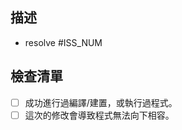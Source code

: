 <!-- 像這樣的文字都是註解，不會實際顯示。 -->
<!-- 取一個簡單明瞭的標題(Title)，例如：「修復XXX Bug (resolve #24」。 -->

## 描述
<!-- 描述此 Pull Request。 -->

- resolve #ISS_NUM
<!-- 請將「#ISS_NUM」改成此 PR 關連的 Issue 編號，若有多個 Issue 請自行增加，若無相關的 Issue 請刪除該行。
     例如：
     - resolve #24
     - resolve #31
-->

## 檢查清單
<!-- 在方括號中填入「x」以完成勾選，保持空白(空白鍵)以取消勾選。 -->
<!-- 若不確定的話，請保持取消勾選。 -->

- [ ] 成功進行過編譯/建置，或執行過程式。<!-- 代表該程式沒有編譯/建置錯誤。 -->
- [ ] 這次的修改會導致程式無法向下相容。<!-- 例如有修改方法名稱，或調整參數順序等。 -->
